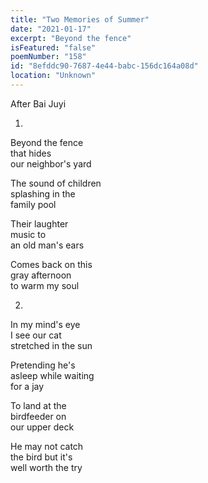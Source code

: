 ```yaml
---
title: "Two Memories of Summer"
date: "2021-01-17"
excerpt: "Beyond the fence"
isFeatured: "false"
poemNumber: "158"
id: "8efddc90-7687-4e44-babc-156dc164a08d"
location: "Unknown"
---
```


After Bai Juyi

1.

Beyond the fence  
 that hides  
 our neighbor's yard

The sound of children  
 splashing in the  
 family pool

Their laughter  
 music to  
 an old man's ears

Comes back on this  
 gray afternoon  
 to warm my soul

2.

In my mind's eye  
 I see our cat  
 stretched in the sun

Pretending he's  
 asleep while waiting  
 for a jay

To land at the  
 birdfeeder on  
 our upper deck

He may not catch  
 the bird but it's  
 well worth the try
